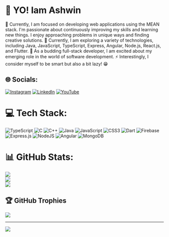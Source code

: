 # 💫 YO!  Iam Ashwin
🔭 Currently, I am focused on developing web applications using the MEAN stack. I'm passionate about continuously improving my skills and learning new things. I enjoy approaching problems in unique ways and finding creative solutions. 🤝 Currently, I am exploring a variety of technologies, including Java, JavaScript, TypeScript, Express, Angular, Node.js, React.js, and Flutter. 💬 As a budding full-stack developer, I am excited about my emerging role in the world of software development. ⚡ Interestingly, I consider myself to be smart but also a bit lazy! 😁

## 🌐 Socials:
[![Instagram](https://img.shields.io/badge/Instagram-%23E4405F.svg?logo=Instagram&logoColor=white)](https://instagram.com/_ashwin_238) [![LinkedIn](https://img.shields.io/badge/LinkedIn-%230077B5.svg?logo=linkedin&logoColor=white)](https://linkedin.com/in/ashwin-c-76b865267/) [![YouTube](https://img.shields.io/badge/YouTube-%23FF0000.svg?logo=YouTube&logoColor=white)](https://www.youtube.com/channel/UCmwdDNGR0whskxo1eGQBCfw) 

# 💻 Tech Stack:
![TypeScript](https://img.shields.io/badge/typescript-%23007ACC.svg?style=for-the-badge&logo=typescript&logoColor=white) ![C](https://img.shields.io/badge/c-%2300599C.svg?style=for-the-badge&logo=c&logoColor=white) ![C++](https://img.shields.io/badge/c++-%2300599C.svg?style=for-the-badge&logo=c%2B%2B&logoColor=white) ![Java](https://img.shields.io/badge/java-%23ED8B00.svg?style=for-the-badge&logo=java&logoColor=white) ![JavaScript](https://img.shields.io/badge/javascript-%23323330.svg?style=for-the-badge&logo=javascript&logoColor=%23F7DF1E) ![CSS3](https://img.shields.io/badge/css3-%231572B6.svg?style=for-the-badge&logo=css3&logoColor=white) ![Dart](https://img.shields.io/badge/dart-%230175C2.svg?style=for-the-badge&logo=dart&logoColor=white) ![Firebase](https://img.shields.io/badge/firebase-%23039BE5.svg?style=for-the-badge&logo=firebase) ![Express.js](https://img.shields.io/badge/express.js-%23404d59.svg?style=for-the-badge&logo=express&logoColor=%2361DAFB) ![NodeJS](https://img.shields.io/badge/node.js-6DA55F?style=for-the-badge&logo=node.js&logoColor=white) ![Angular](https://img.shields.io/badge/angular-%23DD0031.svg?style=for-the-badge&logo=angular&logoColor=white) ![MongoDB](https://img.shields.io/badge/MongoDB-%234ea94b.svg?style=for-the-badge&logo=mongodb&logoColor=white)
# 📊 GitHub Stats:
![](https://github-readme-stats.vercel.app/api?username=AshwinSuperNova&theme=onedark&hide_border=false&include_all_commits=false&count_private=false)<br/>
![](https://github-readme-streak-stats.herokuapp.com/?user=AshwinSuperNova&theme=onedark&hide_border=false)<br/>
![](https://github-readme-stats.vercel.app/api/top-langs/?username=AshwinSuperNova&theme=onedark&hide_border=false&include_all_commits=false&count_private=false&layout=compact)

## 🏆 GitHub Trophies
![](https://github-profile-trophy.vercel.app/?username=AshwinSuperNova&theme=chalk&no-frame=false&no-bg=false&margin-w=4)










---
[![](https://visitcount.itsvg.in/api?id=AshwinSuperNova&icon=6&color=10)](https://visitcount.itsvg.in)



